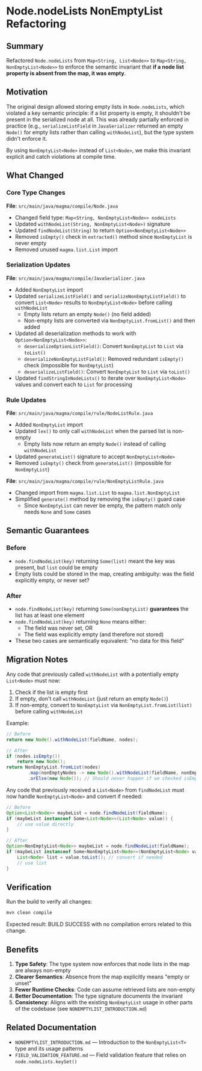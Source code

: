 # Node.nodeLists NonEmptyList Refactoring

## Summary

Refactored `Node.nodeLists` from `Map<String, List<Node>>` to `Map<String, NonEmptyList<Node>>` to enforce the semantic invariant that **if a node list property is absent from the map, it was empty**.

## Motivation

The original design allowed storing empty lists in `Node.nodeLists`, which violated a key semantic principle: if a list property is empty, it shouldn't be present in the serialized node at all. This was already partially enforced in practice (e.g., `serializeListField` in `JavaSerializer` returned an empty `Node()` for empty lists rather than calling `withNodeList`), but the type system didn't enforce it.

By using `NonEmptyList<Node>` instead of `List<Node>`, we make this invariant explicit and catch violations at compile time.

## What Changed

### Core Type Changes

**File**: `src/main/java/magma/compile/Node.java`

- Changed field type: `Map<String, NonEmptyList<Node>> nodeLists`
- Updated `withNodeList(String, NonEmptyList<Node>)` signature
- Updated `findNodeList(String)` to return `Option<NonEmptyList<Node>>`
- Removed `isEmpty()` check in `extracted()` method since `NonEmptyList` is never empty
- Removed unused `magma.list.List` import

### Serialization Updates

**File**: `src/main/java/magma/compile/JavaSerializer.java`

- Added `NonEmptyList` import
- Updated `serializeListField()` and `serializeNonEmptyListField()` to convert `List<Node>` results to `NonEmptyList<Node>` before calling `withNodeList`
  - Empty lists return an empty `Node()` (no field added)
  - Non-empty lists are converted via `NonEmptyList.fromList()` and then added
- Updated all deserialization methods to work with `Option<NonEmptyList<Node>>`:
  - `deserializeOptionListField()`: Convert `NonEmptyList` to `List` via `toList()`
  - `deserializeNonEmptyListField()`: Removed redundant `isEmpty()` check (impossible for `NonEmptyList`)
  - `deserializeListField()`: Convert `NonEmptyList` to `List` via `toList()`
- Updated `findStringInNodeLists()` to iterate over `NonEmptyList<Node>` values and convert each to `List` for processing

### Rule Updates

**File**: `src/main/java/magma/compile/rule/NodeListRule.java`

- Added `NonEmptyList` import
- Updated `lex()` to only call `withNodeList` when the parsed list is non-empty
  - Empty lists now return an empty `Node()` instead of calling `withNodeList`
- Updated `generateList()` signature to accept `NonEmptyList<Node>`
- Removed `isEmpty()` check from `generateList()` (impossible for `NonEmptyList`)

**File**: `src/main/java/magma/compile/rule/NonEmptyListRule.java`

- Changed import from `magma.list.List` to `magma.list.NonEmptyList`
- Simplified `generate()` method by removing the `isEmpty()` guard case
  - Since `NonEmptyList` can never be empty, the pattern match only needs `None` and `Some` cases

## Semantic Guarantees

### Before

- `node.findNodeList(key)` returning `Some(list)` meant the key was present, but `list` could be empty
- Empty lists could be stored in the map, creating ambiguity: was the field explicitly empty, or never set?

### After

- `node.findNodeList(key)` returning `Some(nonEmptyList)` **guarantees** the list has at least one element
- `node.findNodeList(key)` returning `None` means either:
  - The field was never set, OR
  - The field was explicitly empty (and therefore not stored)
- These two cases are semantically equivalent: "no data for this field"

## Migration Notes

Any code that previously called `withNodeList` with a potentially empty `List<Node>` must now:

1. Check if the list is empty first
2. If empty, don't call `withNodeList` (just return an empty `Node()`)
3. If non-empty, convert to `NonEmptyList` via `NonEmptyList.fromList(list)` before calling `withNodeList`

Example:

```java
// Before
return new Node().withNodeList(fieldName, nodes);

// After
if (nodes.isEmpty())
    return new Node();
return NonEmptyList.fromList(nodes)
        .map(nonEmptyNodes -> new Node().withNodeList(fieldName, nonEmptyNodes))
        .orElse(new Node()); // Should never happen if we checked isEmpty
```

Any code that previously received a `List<Node>` from `findNodeList` must now handle `NonEmptyList<Node>` and convert if needed:

```java
// Before
Option<List<Node>> maybeList = node.findNodeList(fieldName);
if (maybeList instanceof Some<List<Node>>(List<Node> value)) {
    // use value directly
}

// After
Option<NonEmptyList<Node>> maybeList = node.findNodeList(fieldName);
if (maybeList instanceof Some<NonEmptyList<Node>>(NonEmptyList<Node> value)) {
    List<Node> list = value.toList(); // convert if needed
    // use list
}
```

## Verification

Run the build to verify all changes:

```powershell
mvn clean compile
```

Expected result: BUILD SUCCESS with no compilation errors related to this change.

## Benefits

1. **Type Safety**: The type system now enforces that node lists in the map are always non-empty
2. **Clearer Semantics**: Absence from the map explicitly means "empty or unset"
3. **Fewer Runtime Checks**: Code can assume retrieved lists are non-empty
4. **Better Documentation**: The type signature documents the invariant
5. **Consistency**: Aligns with the existing `NonEmptyList` usage in other parts of the codebase (see `NONEMPTYLIST_INTRODUCTION.md`)

## Related Documentation

- `NONEMPTYLIST_INTRODUCTION.md` — Introduction to the `NonEmptyList<T>` type and its usage patterns
- `FIELD_VALIDATION_FEATURE.md` — Field validation feature that relies on `node.nodeLists.keySet()`
